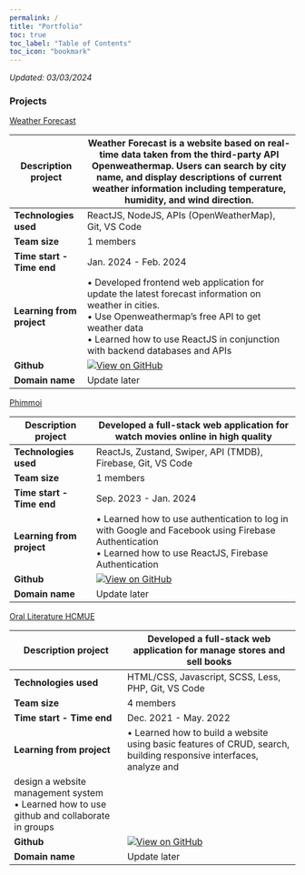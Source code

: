 ```yaml
---
permalink: /
title: "Portfolio"
toc: true
toc_label: "Table of Contents"
toc_icon: "bookmark"
---
```


*Updated: 03/03/2024*

### Projects
[Weather Forecast](https://github.com/PeterPhuc/Weather-web.git) 

|**Description project**|  Weather Forecast is a website based on real-time data taken from the third-party API Openweathermap. Users can search by city name, and display descriptions of current weather information including temperature, humidity, and wind direction. |
|---------------------|----------------|
| **Technologies used** | ReactJS, NodeJS, APIs (OpenWeatherMap), Git, VS Code |
| **Team size**         |  1 members |
| **Time start - Time end**         |  Jan. 2024 - Feb. 2024 |
| **Learning from project** | • Developed frontend web application for update the latest forecast information on weather in cities. <br> • Use Openweathermap’s free API to get weather data <br> • Learned how to use ReactJS in conjunction with backend databases and APIs |
| **Github**              |        [![View on GitHub](https://img.shields.io/badge/GitHub-View_on_GitHub-blue?logo=GitHub)](https://github.com/PeterPhuc/Weather-web.git)        |
| **Domain name**              |        Update later        |


[Phimmoi](https://github.com/maivudhsp/DKTS_SDH) 

|**Description project**|  Developed a full-stack web application for watch movies online in high quality |
|---------------------|----------------|
| **Technologies used** | ReactJs, Zustand, Swiper, API (TMDB), Firebase, Git, VS Code |
| **Team size**         |  1 members |
| **Time start - Time end**         |  Sep. 2023 - Jan. 2024|
| **Learning from project** | • Learned how to use authentication to log in with Google and Facebook using Firebase Authentication <br> • Learned how to use ReactJS, Firebase Authentication |
| **Github**              |        [![View on GitHub](https://img.shields.io/badge/GitHub-View_on_GitHub-blue?logo=GitHub)](https://github.com/PeterPhuc/phimmoi-web)        |
| **Domain name**              |        Update later         |


[Oral Literature HCMUE](https://github.com/maivudhsp/TNVHDG)  

|**Description project**|  Developed a full-stack web application for manage stores and sell books  |
|---------------------|----------------|
| **Technologies used** | HTML/CSS, Javascript, SCSS, Less, PHP, Git, VS Code |
| **Team size**         |  4 members |
| **Time start - Time end**         |  Dec. 2021 - May. 2022 |
| **Learning from project** | • Learned how to build a website using basic features of CRUD, search, building responsive interfaces, analyze and
design a website management system <br> • Learned how to use github and collaborate in groups |
| **Github**              |        [![View on GitHub](https://img.shields.io/badge/GitHub-View_on_GitHub-blue?logo=GitHub)](https://github.com/PeterPhuc/Book-Web2-PTTKHTTT/)        |
| **Domain name**              |        Update later         |
